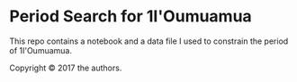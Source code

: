 Period Search for 1I'Oumuamua
=============================

This repo contains a notebook and a data file I used to constrain the period of 1I'Oumuamua. 

Copyright © 2017 the authors.
